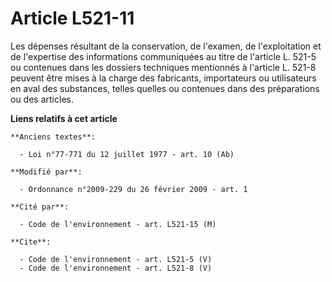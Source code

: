 # Article L521-11

Les dépenses résultant de la conservation, de l'examen, de l'exploitation et de l'expertise des informations communiquées au
titre de l'article L. 521-5 ou contenues dans les dossiers techniques mentionnés à l'article L. 521-8 peuvent être mises à la
charge des fabricants, importateurs ou utilisateurs en aval des substances, telles quelles ou contenues dans des préparations
ou des articles.

**Liens relatifs à cet article**

	**Anciens textes**:

	  - Loi n°77-771 du 12 juillet 1977 - art. 10 (Ab)

	**Modifié par**:

	  - Ordonnance n°2009-229 du 26 février 2009 - art. 1

	**Cité par**:

	  - Code de l'environnement - art. L521-15 (M)

	**Cite**:

	  - Code de l'environnement - art. L521-5 (V)
	  - Code de l'environnement - art. L521-8 (V)
